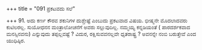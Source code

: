 +++
title = "091 ಪ್ರಕಟವದು ಸಲೆ"

+++
91. ಅದು ಕರ್ಣ ಕೌರವ ಶಕುನಿಗಳ ದುಶ್ಚೇಷ್ಟೆ ಎಂಬುದು ಪ್ರಕಟವಾದ ವಿಷಯ. ಭೀಷ್ಮನೇ ಮೊದಲಾದವರು ಕುಟಿಲರಲ್ಲ. ಸುಯೋಧನನ ಮಂತ್ರಾಲೋಚನೆಗೆ ಅವರು ಸಲ್ಲುವುದಿಲ್ಲ. ನಮ್ಮಯ್ಯ ಕನ್ನಡಿಯಂತೆ ( ಪಾರದರ್ಶಕವಾದ ಮನಸ್ಸಿನವನು) ಎನ್ನುವುದು ತಪ್ಪಲ್ಲವಷ್ಟೆ ? ವಿದುರ, ರಕ್ಷಿಸುವವನಲ್ಲವೇ ಧೃತರಾಷ್ಟ್ರ ? ಅವನನ್ನೇ ನಂಬಿ ಬರುತ್ತೇವೆ ಎಂದ ಯುಧಿಷ್ಠಿರ.